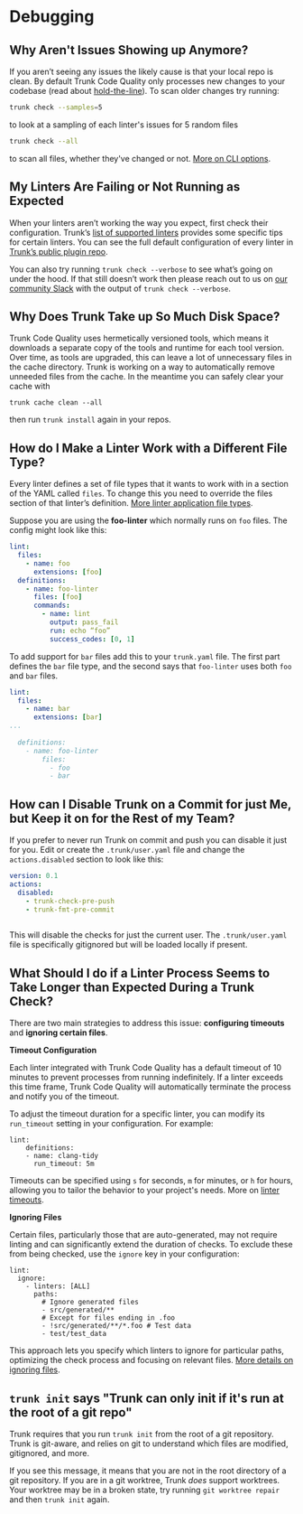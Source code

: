 # Debugging

## Why Aren't Issues Showing up Anymore?

If you aren’t seeing any issues the likely cause is that your local repo is clean. By default Trunk Code Quality only processes new changes to your codebase (read about [hold-the-line](overview/how-does-it-work.md#hold-the-line)). To scan older changes try running:

```sh
trunk check --samples=5 
```

to look at a sampling of each linter's issues for 5 random files

```sh
trunk check --all
```

to scan all files, whether they've changed or not. [More on CLI options](setup-and-installation/deal-with-existing-issues.md#fixing-existing-issues).

## My Linters Are Failing or Not Running as Expected

When your linters aren’t working the way you expect, first check their configuration. Trunk’s [list of supported linters](linters/supported/) provides some specific tips for certain linters. You can see the full default configuration of every linter in [Trunk’s public plugin repo](https://github.com/trunk-io/plugins/tree/main).

You can also try running `trunk check --verbose` to see what’s going on under the hood. If that still doesn’t work then please reach out to us on [our community Slack](https://trunkcommunity.slack.com/ssb/redirect) with the output of `trunk check --verbose`.

## Why Does Trunk Take up So Much Disk Space?

Trunk Code Quality uses hermetically versioned tools, which means it downloads a separate copy of the tools and runtime for each tool version. Over time, as tools are upgraded, this can leave a lot of unnecessary files in the cache directory. Trunk is working on a way to automatically remove unneeded files from the cache. In the meantime you can safely clear your cache with

```
trunk cache clean --all
```

then run `trunk install` again in your repos.

## How do I Make a Linter Work with a Different File Type?

Every linter defines a set of file types that it wants to work with in a section of the YAML called `files`. To change this you need to override the files section of that linter’s definition. [More linter application file types](../cli/configuration/lint/files-and-caching.md#applicable-filetypes).

Suppose you are using the **foo-linter** which normally runs on `foo` files. The config might look like this:

```yaml
lint:
  files:
    - name: foo
      extensions: [foo]
  definitions:
    - name: foo-linter
      files: [foo]
      commands:
        - name: lint
          output: pass_fail
          run: echo “foo”
          success_codes: [0, 1]
```

To add support for `bar` files add this to your `trunk.yaml` file. The first part defines the `bar` file type, and the second says that `foo-linter` uses both `foo` and `bar` files.

```yaml
lint:
  files:
    - name: bar
      extensions: [bar]
...
      
  definitions:
    - name: foo-linter
        files:
          - foo
          - bar
```

## How can I Disable Trunk on a Commit for just Me, but Keep it on for the Rest of my Team?

If you prefer to never run Trunk on commit and push you can disable it just for you. Edit or create the `.trunk/user.yaml` file and change the `actions.disabled` section to look like this:

```yaml
version: 0.1
actions:
  disabled:
    - trunk-check-pre-push
    - trunk-fmt-pre-commit
  
```

This will disable the checks for just the current user. The `.trunk/user.yaml` file is specifically gitignored but will be loaded locally if present.

## What Should I do if a Linter Process Seems to Take Longer than Expected During a Trunk Check?

There are two main strategies to address this issue: **configuring timeouts** and **ignoring certain files**.

**Timeout Configuration**

Each linter integrated with Trunk Code Quality has a default timeout of 10 minutes to prevent processes from running indefinitely. If a linter exceeds this time frame, Trunk Code Quality will automatically terminate the process and notify you of the timeout.

To adjust the timeout duration for a specific linter, you can modify its `run_timeout` setting in your configuration. For example:

```
lint:
    definitions:
    - name: clang-tidy
      run_timeout: 5m
```

Timeouts can be specified using `s` for seconds, `m` for minutes, or `h` for hours, allowing you to tailor the behavior to your project's needs. More on [linter timeouts](linters/configure-linters.md#timeout).

**Ignoring Files**

Certain files, particularly those that are auto-generated, may not require linting and can significantly extend the duration of checks. To exclude these from being checked, use the `ignore` key in your configuration:

```
lint:
  ignore:
    - linters: [ALL]
      paths:
        # Ignore generated files
        - src/generated/**
        # Except for files ending in .foo
        - !src/generated/**/*.foo # Test data
        - test/test_data
```

This approach lets you specify which linters to ignore for particular paths, optimizing the check process and focusing on relevant files. [More details on ignoring files](linters/).

## `trunk init` says "Trunk can only init if it's run at the root of a git repo"

Trunk requires that you run `trunk init` from the root of a git repository. Trunk is git-aware, and relies on git to understand which files are modified, gitignored, and more.

If you see this message, it means that you are not in the root directory of a git repository. If you are in a git worktree, Trunk _does_ support worktrees. Your worktree may be in a broken state, try running `git worktree repair` and then `trunk init` again.
